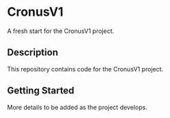 # CronusV1

A fresh start for the CronusV1 project.

## Description

This repository contains code for the CronusV1 project.

## Getting Started

More details to be added as the project develops. 